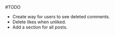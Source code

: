 #TODO
- Create way for users to see deleted comments.
- Delete likes when unliked.
- Add a section for all posts.